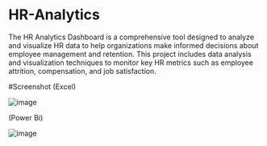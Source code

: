 # HR-Analytics
The HR Analytics Dashboard is a comprehensive tool designed to analyze and visualize HR data to help organizations make informed decisions about employee management and retention. This project includes data analysis and visualization techniques to monitor key HR metrics such as employee attrition, compensation, and job satisfaction.

#Screenshot
(Excel)

![image](https://github.com/user-attachments/assets/0b8239bc-254f-4169-ad6a-c37dd2f9b3b1)


(Power Bi)

![image](https://github.com/user-attachments/assets/99b4a838-afdd-4bd5-804e-5fb573e74584)
